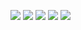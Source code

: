 <img src="https://img.shields.io/badge/java-007396?style=for-the-badge&logo=java&logoColor=white">&nbsp;<img src="https://img.shields.io/badge/spring-6DB33F?style=for-the-badge&logo=spring&logoColor=white">&nbsp;<img src="https://img.shields.io/badge/html5-E34F26?style=for-the-badge&logo=html5&logoColor=white">&nbsp;<img src="https://img.shields.io/badge/css-1572B6?style=for-the-badge&logo=css3&logoColor=white">&nbsp;<img src="https://img.shields.io/badge/jquery-0769AD?style=for-the-badge&logo=jquery&logoColor=white">

<!--
**parkjonheon/parkjonheon** is a ✨ _special_ ✨ repository because its `README.md` (this file) appears on your GitHub profile.

Here are some ideas to get you started:

- 🔭 I’m currently working on ...
- 🌱 I’m currently learning ...
- 👯 I’m looking to collaborate on ...
- 🤔 I’m looking for help with ...
- 💬 Ask me about ...
- 📫 How to reach me: ...
- 😄 Pronouns: ...
- ⚡ Fun fact: ...
-->
